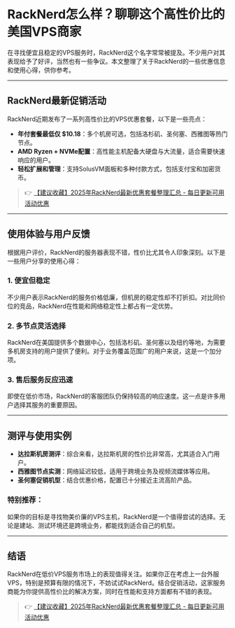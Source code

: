 # RackNerd怎么样？聊聊这个高性价比的美国VPS商家

在寻找便宜且稳定的VPS服务时，RackNerd这个名字常常被提及。不少用户对其表现给予了好评，当然也有一些争议。本文整理了关于RackNerd的一些优惠信息和使用心得，供你参考。

---

## RackNerd最新促销活动

RackNerd近期发布了一系列高性价比的VPS优惠套餐，以下是一些亮点：

- **年付套餐最低仅 $10.18**：多个机房可选，包括洛杉矶、圣何塞、西雅图等热门节点。
- **AMD Ryzen + NVMe配置**：高性能主机配备大硬盘与大流量，适合需要快速响应的用户。
- **轻松扩展和管理**：支持SolusVM面板和多种付款方式，包括支付宝和加密货币。

> 👉 [【建议收藏】2025年RackNerd最新优惠套餐整理汇总 - 每日更新可用活动优惠](https://bit.ly/Rack_Nerd)

---

## 使用体验与用户反馈

根据用户评价，RackNerd的服务器表现不错，性价比尤其令人印象深刻。以下是一些用户分享的使用心得：

### 1. **便宜但稳定**
不少用户表示RackNerd的服务价格低廉，但机房的稳定性却不打折扣。对比同价位的竞品，RackNerd在性能和网络稳定性上都占有一定优势。

### 2. **多节点灵活选择**
RackNerd在美国提供多个数据中心，包括洛杉矶、圣何塞以及纽约等地，为需要多机房支持的用户提供了便利。对于业务覆盖范围广的用户来说，这是一个加分项。

### 3. **售后服务反应迅速**
即使在低价市场，RackNerd的客服团队仍保持较高的响应速度。这一点是许多用户选择其服务的重要原因。

---

## 测评与使用实例

- **达拉斯机房测评**：综合来看，达拉斯机房的性价比非常高，尤其适合入门用户。
- **西雅图节点实测**：网络延迟较低，适用于跨境业务及视频流媒体等应用。
- **圣何塞促销机型**：结合优惠价格，配置已十分接近主流高阶产品。

### 特别推荐：
如果你的目标是寻找物美价廉的VPS主机，RackNerd是一个值得尝试的选择。无论是建站、测试环境还是跨境业务，都能找到适合自己的机型。

---

## 结语

RackNerd在低价VPS服务市场上的表现值得关注。如果你正在考虑上一台外服VPS，特别是预算有限的情况下，不妨试试RackNerd。结合促销活动，这家服务商能为你提供高性价比的解决方案，同时在性能和支持方面都有不错的表现。

> 👉 [【建议收藏】2025年RackNerd最新优惠套餐整理汇总 - 每日更新可用活动优惠](https://bit.ly/Rack_Nerd)